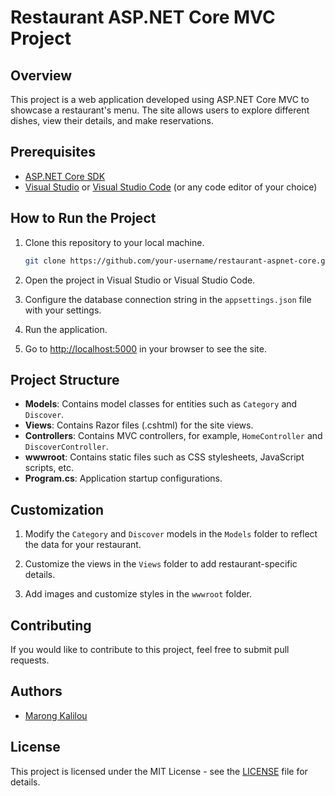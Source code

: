 # Restaurant ASP.NET Core MVC Project

## Overview

This project is a web application developed using ASP.NET Core MVC to showcase a restaurant's menu. The site allows users to explore different dishes, view their details, and make reservations.

## Prerequisites

- [ASP.NET Core SDK](https://dotnet.microsoft.com/download)
- [Visual Studio](https://visualstudio.microsoft.com/) or [Visual Studio Code](https://code.visualstudio.com/) (or any code editor of your choice)

## How to Run the Project

1. Clone this repository to your local machine.

    ```bash
    git clone https://github.com/your-username/restaurant-aspnet-core.git
    ```

2. Open the project in Visual Studio or Visual Studio Code.

3. Configure the database connection string in the `appsettings.json` file with your settings.

4. Run the application.

5. Go to [http://localhost:5000](http://localhost:5000) in your browser to see the site.

## Project Structure

- **Models**: Contains model classes for entities such as `Category` and `Discover`.
- **Views**: Contains Razor files (.cshtml) for the site views.
- **Controllers**: Contains MVC controllers, for example, `HomeController` and `DiscoverController`.
- **wwwroot**: Contains static files such as CSS stylesheets, JavaScript scripts, etc.
- **Program.cs**: Application startup configurations.

## Customization

1. Modify the `Category` and `Discover` models in the `Models` folder to reflect the data for your restaurant.

2. Customize the views in the `Views` folder to add restaurant-specific details.

3. Add images and customize styles in the `wwwroot` folder.

## Contributing

If you would like to contribute to this project, feel free to submit pull requests.

## Authors

- [Marong Kalilou](https://github.com/kalilou-marong)

## License

This project is licensed under the MIT License - see the [LICENSE](LICENSE) file for details.
